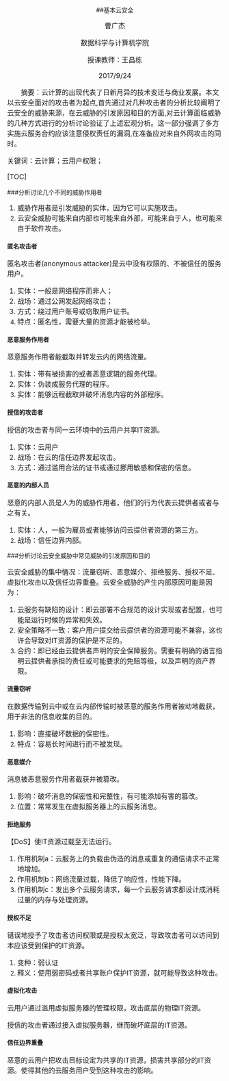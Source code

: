 <center>

##基本云安全

<font size=3>曹广杰

数据科学与计算机学院

授课教师：王昌栋

2017/9/24</center>

&emsp;&emsp;摘要：云计算的出现代表了日新月异的技术变迁与商业发展。本文以云安全面对的攻击者为起点,首先通过对几种攻击者的分析比较阐明了云安全的威胁来源，在云威胁的引发原因和目的方面,对云计算面临威胁的几种方式进行的分析讨论验证了上述宏观分析。这一部分强调了多方实施云服务合约应该注意侵权责任的漏洞,在准备应对来自外网攻击的同时。

关键词：云计算；云用户权限；

[TOC]

</font>

###分析讨论几个不同的威胁作用者

<font size=3>

1. 威胁作用者是引发威胁的实体，因为它可以实施攻击。
2. 云安全威胁可能来自内部也可能来自外部，可能来自于人，也可能来自于软件攻击。</font>

#### 匿名攻击者

<font size=3>

匿名攻击者(anonymous attacker)是云中没有权限的、不被信任的服务用户。

1. 实体：一般是网络程序而非人；
2. 战场：通过公网发起网络攻击；
3. 方式：绕过用户账号或窃取用户证书。
4. 特点：匿名性，需要大量的资源才能被检举。</font>

#### 恶意服务作用者

<font size=3>

恶意服务作用者能截取并转发云内的网络流量。

1. 实体：带有被损害的或者恶意逻辑的服务代理。
2. 实体：伪装成服务代理的程序。
3. 实体：能够远程截取并破坏消息内容的外部程序。</font>

#### 授信的攻击者

<font size=3>

授信的攻击者与同一云环境中的云用户共享IT资源。

1. 实体：云用户
2. 战场：在云的信任边界发起攻击。
3. 方式：通过滥用合法的证书或通过挪用敏感和保密的信息。</font>

#### 恶意的内部人员

<font size=3>

恶意的内部人员是人为的威胁作用者，他们的行为代表云提供者或者与之有关。

1. 实体：人，一般为雇员或者能够访问云提供者资源的第三方。
2. 战场：信任边界内部。</font>

###分析讨论云安全威胁中常见威胁的引发原因和目的

<font size=3>

云安全威胁的集中情况：流量窃听、恶意媒介、拒绝服务、授权不足、虚拟化攻击以及信任边界重叠。云安全威胁的产生内部原因可能是因为：

1. 云服务有缺陷的设计：即云部署不合规范的设计实现或者配置，也可能是运行时候的异常和失效。
2. 安全策略不一致：客户用户提交给云提供者的资源可能不兼容，这也许会导致对IT资源的保护是不足的。
3. 合约：即已经由云提供者声明的安全保障服务。需要有明确的语言指明云提供者承担的责任或可能要求的免赔等级，以及声明的资产界限。</font>

#### 流量窃听

<font size=3>

在数据传输到云中或在云内部传输时被恶意的服务作用者被动地截获，用于非法的信息收集的目的。

1. 影响：直接破坏数据的保密性。
2. 特点：容易长时间进行而不被发现。</font>

#### 恶意媒介

<font size=3>

消息被恶意服务作用者截获并被篡改。

1. 影响：破坏消息的保密性和完整性，有可能添加有害的篡改。
2. 位置：常常发生在虚拟服务器上的云服务消息。</font>

#### 拒绝服务

<font size=3>

【DoS】使IT资源过载至无法运行。

1. 作用机制a：云服务上的负载由伪造的消息或重复的通信请求不正常地增加。
2. 作用机制b：网络流量过载，降低了响应性，性能下降。
3. 作用机制c：发出多个云服务请求，每一个云服务请求都设计成消耗过量的内存与处理资源。</font>

#### 授权不足

<font size=3>

错误地授予了攻击者访问权限或是授权太宽泛，导致攻击者可以访问到本应该受到保护的IT资源。

1. 变种：弱认证
2. 释义：使用弱密码或者共享账户保护IT资源，就可能导致这种攻击。</font>

#### 虚拟化攻击

<font size=3>

云用户通过滥用虚拟服务器的管理权限，攻击底层的物理IT资源。

授信的攻击者通过接入虚拟服务器，继而破坏底层的IT资源。</font>

#### 信任边界重叠

<font size=3>

恶意的云用户把攻击目标设定为共享的IT资源，损害共享部分的IT资源。使得其他的云服务用户受到这种攻击的影响。</font>

